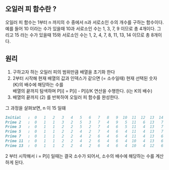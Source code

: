 

## 오일러 피 함수란 ?

오일러 피 함수는 1부터 n 까지의 수 중에서 n과 서로소인 수의 개수를 구하는 함수이다.
예를 들어 10 이라는 수가 있을때 10과 서로소인 수는 1, 3, 7, 9 이므로 총 4개이다.
그리고 15 라는 수가 있을때 15와 서로소인 수는 1, 2, 4, 7, 8, 11, 13, 14 이므로 총 8개이다.

## 원리

1. 구하고자 하는 오일러 피의 범위만큼 배열을 초기화 한다
2. 2부터 시작해 현재 배열의 값과 인덱스가 같으면 (= 소수일때) 현재 선택된 숫자 (K)의 배수에 해당하는 수를 <br>
배열의 끝까지 탐색하며 P\[i] = P\[i] - P\[i]/K 연산을 수행한다. (i는 K의 배수)
3. 배열의 끝까지 (2) 를 반복하여 오일러 피 함수를 완성한다.

그 과정을 살펴보면, n 이 15 일떄

``` markdown
Initial   :  0   1   2   3   4   5   6   7   8   9  10  11  12  13  14  15
Prime 2   :  0   1   1   3   2   5   3   7   4   9   5  11   6  13   7  15
Prime 3   :  0   1   1   2   2   5   2   7   4   6   5  11   4  13   7  10
Prime 5   :  0   1   1   2   2   4   2   7   4   6   4  11   4  13   7   8
Prime 7   :  0   1   1   2   2   4   2   6   4   6   4  11   4  13   6   8
Prime 11  :  0   1   1   2   2   4   2   6   4   6   4  10   4  13   6   8
Prime 13  :  0   1   1   2   2   4   2   6   4   6   4  10   4  12   6   8
```

2 부터 시작해서 i = P\[i] 일때는 결국 소수가 되어서, 소수의 배수에 해당하는 수를 계산하게 된다.


